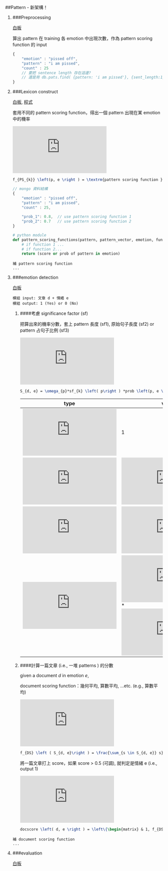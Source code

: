 ##Pattern - 新架構！

1. ###Preprocessing

	[白板](img/new.0313.1.jpg)
	
	算出 pattern 在 training 各 emotion 中出現次數，作為 pattern scoring function 的 input
	
	```javascript
	{
		"emotion" : "pissed off",
		"pattern" : "i am pissed",
		"count" : 25
		// 要把 sentence length 存在這邊?
		// 還是用 db.pats.find( {pattern: 'i am pissed'}, {sent_length:1} ) 去查?
	}
	```
	
2. ###Lexicon construct

	[白板](img/new.0313.2.jpg), [程式](lexicon_construction.py)
	
	套用不同的 pattern scoring function，得出一個 pattern 出現在某 emotion 中的機率

	![equation](http://latex.codecogs.com/gif.latex?f_%7BPS_%7Bk%7D%7D%20%5Cleft%28p%2C%20e%20%5Cright%20%29%20%3D%20%5Ctextrm%7Bpattern%20scoring%20function%20%7D%20k)
	```latex
	f_{PS_{k}} \left(p, e \right ) = \textrm{pattern scoring function } k
	```
	
	```javascript
	// mongo 資料結構
	{
		"emotion" : "pissed off",
		"pattern" : "i am pissed",
		"count" : 25,
		
		"prob_1": 0.8,  // use pattern scoring function 1
		"prob_2": 0.7   // use pattern scoring function 2
	}
	```
	
	```python
	# python module
	def pattern_scoring_functions(pattern, pattern_vector, emotion, function=1):
		# if function 1 ...
		# if function 2...
		return (score or prob of pattern in emotion)
	```
	
	```
	補 pattern scoring function
	...
	```
	
3. ###emotion detection

	[白板](img/new.0313.3.jpg)
	
	```
	模組 input: 文章 d + 情緒 e
	模組 output: 1 (Yes) or 0 (No)
	```
	
	1. ####考慮 significance factor (sf)
	
		把算出來的機率分數，套上 pattern 長度 (sf1), 原始句子長度 (sf2) or pattern 占句子比例 (sf3)

		![equation](http://latex.codecogs.com/gif.latex?S_%7Bd%2C%20e%7D%20%3D%20%5Comega_%7Bp%7D*sf_%7Bk%7D%20%5Cleft%28%20p%5Cright%20%29%20*prob%20%5Cleft%28p%2C%20e%20%5Cright%20%29%20%2Cp%20%5Cin%20%5Ctextrm%7Bcollection%20of%20patterns%20in%20%7D%20d)
	
		```latex
		S_{d, e} = \omega_{p}*sf_{k} \left( p\right ) *prob \left(p, e \right ) ,p \in \textrm{collection of patterns in } d
		```
		
		type | value |
		------------ | ------------- |
		![equation](http://latex.codecogs.com/gif.latex?sf_%7B0%7D) | 1  |
		![equation](http://latex.codecogs.com/gif.latex?sf_%7B1%7D) | ![equation](http://latex.codecogs.com/gif.latex?%7Cp%7C)  |
		![equation](http://latex.codecogs.com/gif.latex?sf_%7B2%7D) | ![equation](http://latex.codecogs.com/gif.latex?1/%7Csent%7C)  |
		![equation](http://latex.codecogs.com/gif.latex?sf_%7B3%7D) | ![equation](http://latex.codecogs.com/gif.latex?sf_%7B1%7D) * ![equation](http://latex.codecogs.com/gif.latex?sf_%7B2%7D)  |
	
	1. ####計算一篇文章 (i.e., 一堆 patterns ) 的分數
	
		given a document _d_ in emotion _e_, 
	
		document scoring function：幾何平均, 算數平均, ...etc. (e.g., 算數平均)
	
		![equation](http://latex.codecogs.com/gif.latex?f_%7BDS%7D%20%5Cleft%20%28%20S_%7Bd%2C%20e%7D%5Cright%20%29%20%3D%20%5Cfrac%7B%5Csum_%7Bs%20%5Cin%20S_%7Bd%2C%20e%7D%7D%20s%7D%7B%5Cleft%20%7C%20S_%7Bd%2C%20e%7D%20%5Cright%20%7C%7D)
	
		```latex
		f_{DS} \left ( S_{d, e}\right ) = \frac{\sum_{s \in S_{d, e}} s}{\left | S_{d, e} \right |}
		```
	
		將一篇文章打上 score，如果 score > 0.5 (可調), 就判定是情緒 e (i.e., output 1)
	
		![eqaution](http://latex.codecogs.com/gif.latex?docscore%20%5Cleft%28%20d%2C%20e%20%5Cright%20%29%20%3D%20%5Cleft%5C%7B%5Cbegin%7Bmatrix%7D%20%26%201%2C%20f_%7BDS%7D%20%5Cleft%28%20S_%7Bd%2C%20e%7D%20%5Cright%20%29%20%5Cgeq%20%5Cepsilon%20%5C%5C%20%26%200%2C%20f_%7BDS%7D%20%5Cleft%28%20S_%7Bd%2C%20e%7D%20%5Cright%20%29%20%3C%20%5Cepsilon%20%5Cend%7Bmatrix%7D%5Cright.)
	
		```latex
		docscore \left( d, e \right ) = \left\{\begin{matrix} & 1, f_{DS} \left( S_{d, e} \right ) \geq \epsilon \\ & 0, f_{DS} \left( S_{d, e} \right ) < \epsilon \end{matrix}\right.
		```
	
	```
	補 document scoring function
	...
	```

4. ###evaluation

	[白板](img/new.0313.4.jpg)
	
	
